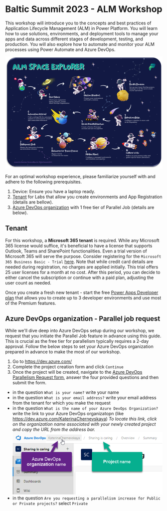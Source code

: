 # Baltic Summit 2023 - ALM Workshop

This workshop will introduce you to the concepts and best practices of Application Lifecycle Management (ALM) in Power Platform. You will learn how to use solutions, environments, and deployment tools to manage your apps and data across different stages of development, testing, and production. You will also explore how to automate and monitor your ALM processes using Power Automate and Azure DevOps.

<img src="https://github.com/Katerina-Chernevskaya/BalticSummit2023/blob/a0a2c0c73428b9088a249b573ee761f4e3987418/assets/roadmap.png" width="800">

For an optimal workshop experience, please familiarize yourself with and adhere to the following prerequisites.
1. Device: Ensure you have a laptop ready.
2. [Tenant](https://github.com/Katerina-Chernevskaya/BalticSummit2023#tenant) for Labs that allow you create environments and App Registration (details are bellow).
3. [Azure DevOps organization](https://github.com/Katerina-Chernevskaya/BalticSummit2023#azure-devops-organization---parallel-job-request) with 1 free tier of Parallel Job (details are below).

## Tenant

For this workshop, a **Microsoft 365 tenant** is required. While any Microsoft 365 license would suffice, it's beneficial to have a license that supports Outlook, Teams and SharePoint functionalities. Even a trial version of Microsoft 365 will serve the purpose. Consider registering for the `Microsoft 365 Business Basic - Trial` [here](https://signup.microsoft.com/get-started/signup?products=91dcd8b1-3b1b-444d-9cdb-0bc0da3eb40d&mproducts=CFQ7TTC0LH18:0002&fmproducts=CFQ7TTC0LH18:0002&culture=en-us&country=us&ali=1). Note that while credit card details are needed during registration, no charges are applied initially. This trial offers 25 user licenses for a month at no cost. After this period, you can decide to either cancel the subscription or continue with a paid plan, adjusting the user count as needed.

Once you create a fresh new tenant - start the free [Power Apps Developer plan](https://powerapps.microsoft.com/en-us/developerplan/) that allows you to create up to 3 developer environments and use most of the Premium features.


## Azure DevOps organization - Parallel job request

While we'll dive deep into Azure DevOps setup during our workshop, we request that you initiate the Parallel Job feature in advance using this guide. This is crucial as the free tier for parallelism typically requires a 2-day approval. Follow the below steps to set your Azure DevOps organization prepared in advance to make the most of our workshop.

1. Go to https://dev.azure.com/
2. Complete the project creation form and click `Continue`
3. Once the project will be created, navigate to the [Azure DevOps Parallelism Request form](https://forms.office.com/pages/responsepage.aspx?id=v4j5cvGGr0GRqy180BHbR63mUWPlq7NEsFZhkyH8jChUMlM3QzdDMFZOMkVBWU5BWFM3SDI2QlRBSC4u), answer the four provided questions and then submit the form.
- in the question `What is your name?` write your name
- in the question `What is your email address?` write your email address from the tenant for which you make the request
- in the question `What is the name of your Azure DevOps Organization?` write the link to your Azure DevOps organizatopn (like https://dev.azure.com/KaterinaChernevskaya)
_To locate this link, click on the organization name associated with your newly created project and copy the URL from the address bar._
![AzureDevOpsProject](./assets/AzureDevOpsProject.png)
- in the question `Are you requesting a parallelism increase for Public or Private projects?` select `Private`


